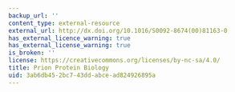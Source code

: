 ```yaml
---
backup_url: ''
content_type: external-resource
external_url: http://dx.doi.org/10.1016/S0092-8674(00)81163-0
has_external_licence_warning: true
has_external_license_warning: true
is_broken: ''
license: https://creativecommons.org/licenses/by-nc-sa/4.0/
title: Prion Protein Biology
uid: 3ab6db45-2bc7-43dd-abce-ad824926895a
---
```

